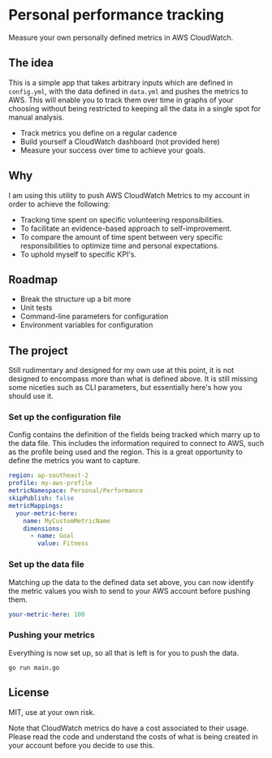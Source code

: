 # Personal performance tracking

Measure your own personally defined metrics in AWS CloudWatch.

## The idea

This is a simple app that takes arbitrary inputs which are defined in `config.yml`, with the data defined in `data.yml`
and pushes the metrics to AWS. This will enable you to track them over time in graphs of your choosing without being
restricted to keeping all the data in a single spot for manual analysis.

* Track metrics you define on a regular cadence
* Build yourself a CloudWatch dashboard (not provided here)
* Measure your success over time to achieve your goals.

## Why

I am using this utility to push AWS CloudWatch Metrics to my account in order to achieve the following:

- Tracking time spent on specific volunteering responsibilities.
- To facilitate an evidence-based approach to self-improvement.
- To compare the amount of time spent between very specific responsibilities to optimize time and personal expectations.
- To uphold myself to specific KPI's.

## Roadmap

* Break the structure up a bit more
* Unit tests
* Command-line parameters for configuration
* Environment variables for configuration

## The project

Still rudimentary and designed for my own use at this point, it is not designed to encompass more than what is defined
above. It is still missing some niceties such as CLI parameters, but essentially here's how you should use it.

### Set up the configuration file

Config contains the definition of the fields being tracked which marry up to the data file. This includes the information
required to connect to AWS, such as the profile being used and the region. This is a great opportunity to define the
metrics you want to capture.

```yaml
region: ap-southeast-2
profile: my-aws-profile
metricNamespace: Personal/Performance
skipPublish: false
metricMappings:
  your-metric-here:
    name: MyCustomMetricName
    dimensions:
      - name: Goal
        value: Fitness
```

### Set up the data file

Matching up the data to the defined data set above, you can now identify the metric values you wish to send to your
AWS account before pushing them.

```yaml
your-metric-here: 100
```

### Pushing your metrics

Everything is now set up, so all that is left is for you to push the data.

```
go run main.go
```

## License

MIT, use at your own risk.

Note that CloudWatch metrics do have a cost associated to their usage. Please read the code and understand the costs
of what is being created in your account before you decide to use this.